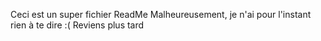 Ceci est un super fichier ReadMe Malheureusement, je n'ai pour l'instant 
rien à te dire :(
Reviens plus tard
